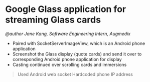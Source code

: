 # Google Glass application for streaming Glass cards

_@author Jane Kang, Software Engineering Intern, Augmedix_

- Paired with SocketServerImageView, which is an Android phone application
- Screenshot the Glass display (quote cards) and send it over to corresponding Android phone application for display
- Casting continued over scrolling cards and immersions

> Used Android web socket
> Hardcoded phone IP address
